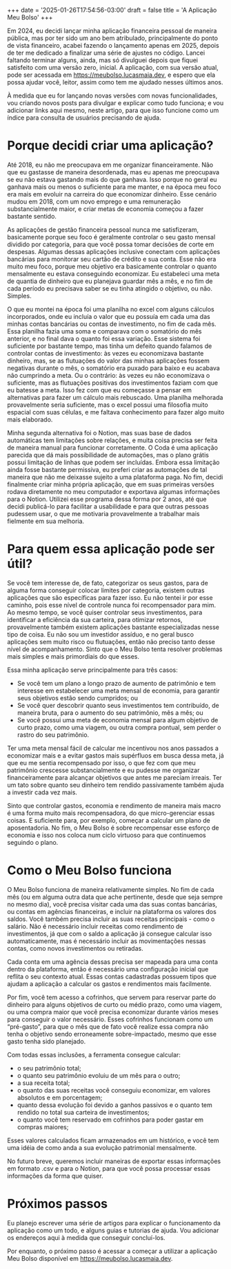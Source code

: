 +++
date = '2025-01-26T17:54:56-03:00'
draft = false
title = 'A Aplicação Meu Bolso'
+++

Em 2024, eu decidi lançar minha aplicação financeira pessoal de maneira pública, mas por ter sido um ano bem atribulado, principalmente do ponto de vista financeiro, acabei fazendo o lançamento apenas em 2025, depois de ter me dedicado a finalizar uma série de ajustes no código. Lancei faltando terminar alguns, ainda, mas só divulguei depois que fiquei satisfeito com uma versão zero, inicial. A aplicação, com sua versão atual, pode ser acessada em https://meubolso.lucasmaia.dev, e espero que ela possa ajudar você, leitor, assim como tem me ajudado nesses últimos anos.

À medida que eu for lançando novas versões com novas funcionalidades, vou criando novos posts para divulgar e explicar como tudo funciona; e vou adicionar links aqui mesmo, neste artigo, para que isso funcione como um índice para consulta de usuários precisando de ajuda.

# Porque decidi criar uma aplicação?

Até 2018, eu não me preocupava em me organizar financeiramente. Não que eu gastasse de maneira desordenada, mas eu apenas me preocupava se eu não estava gastando mais do que ganhava. Isso porque no geral eu ganhava mais ou menos o suficiente para me manter, e na época meu foco era mais em evoluir na carreira do que economizar dinheiro. Esse cenário mudou em 2018, com um novo emprego e uma remuneração substancialmente maior, e criar metas de economia começou a fazer bastante sentido.

As aplicações de gestão financeira pessoal nunca me satisfizeram, basicamente porque seu foco é geralmente controlar o seu gasto mensal dividido por categoria, para que você possa tomar decisões de corte em despesas. Algumas dessas aplicações inclusive conectam com aplicações bancárias para monitorar seu cartão de crédito e sua conta. Esse não era muito meu foco, porque meu objetivo era basicamente controlar o quanto mensalmente eu estava conseguindo economizar. Eu estabeleci uma meta de quantia de dinheiro que eu planejava guardar mês a mês, e no fim de cada período eu precisava saber se eu tinha atingido o objetivo, ou não. Simples.

O que eu montei na época foi uma planilha no excel com alguns cálculos incorporados, onde eu incluía o valor que eu possuía em cada uma das minhas contas bancárias ou contas de investimento, no fim de cada mês. Essa planilha fazia uma soma e comparava com o somatório do mês anterior, e no final dava o quanto foi essa variação. Esse sistema foi suficiente por bastante tempo, mas tinha um defeito quando falamos de controlar contas de investimento: às vezes eu economizava bastante dinheiro, mas, se as flutuações do valor das minhas aplicações fossem negativas durante o mês, o somatório era puxado para baixo e eu acabava não cumprindo a meta. Ou o contrário: às vezes eu não economizava o suficiente, mas as flutuações positivas dos investimentos faziam com que eu batesse a meta. Isso fez com que eu começasse a pensar em alternativas para fazer um cálculo mais rebuscado. Uma planilha melhorada provavelmente seria suficiente, mas o excel possui uma filosofia muito espacial com suas células, e me faltava conhecimento para fazer algo muito mais elaborado.

Minha segunda alternativa foi o Notion, mas suas base de dados automáticas tem limitações sobre relações, e muita coisa precisa ser feita de maneira manual para funcionar corretamente. O Coda é uma aplicação parecida que dá mais possibilidade de automações, mas o plano grátis possui limitação de linhas que podem ser incluídas. Embora essa limitação ainda fosse bastante permissiva, eu preferi criar as automações de tal maneira que não me deixasse sujeito a uma plataforma paga. No fim, decidi finalmente criar minha própria aplicação, que em suas primeiras versões rodava diretamente no meu computador e exportava algumas informações para o Notion. Utilizei esse programa dessa forma por 2 anos, até que decidi publicá-lo para facilitar a usabilidade e para que outras pessoas pudessem usar, o que me motivaria provavelmente a trabalhar mais fielmente em sua melhoria.

# Para quem essa aplicação pode ser útil?

Se você tem interesse de, de fato, categorizar os seus gastos, para de alguma forma conseguir colocar limites por categoria, existem outras aplicações que são específicas para fazer isso. Eu não tentei ir por esse caminho, pois esse nível de controle nunca foi recompensador para mim. Ao mesmo tempo, se você quiser controlar seus investimentos, para identificar a eficiência da sua carteira, para otimizar retornos, provavelmente também existem aplicações bastante especializadas nesse tipo de coisa. Eu não sou um investidor assíduo, e no geral busco aplicações sem muito risco ou flutuações, então não preciso tanto desse nível de acompanhamento. Sinto que o Meu Bolso tenta resolver problemas mais simples e mais primordiais do que esses.

Essa minha aplicação serve principalmente para três casos:

- Se você tem um plano a longo prazo de aumento de patrimônio e tem interesse em estabelecer uma meta mensal de economia, para garantir seus objetivos estão sendo cumpridos; ou
- Se você quer descobrir quanto seus investimentos tem contribuído, de maneira bruta, para o aumento do seu patrimônio, mês a mês; ou
- Se você possui uma meta de economia mensal para algum objetivo de curto prazo, como uma viagem, ou outra compra pontual, sem perder o rastro do seu patrimônio.

Ter uma meta mensal fácil de calcular me incentivou nos anos passados a economizar mais e a evitar gastos mais supérfluos em busca dessa meta, já que eu me sentia recompensado por isso, o que fez com que meu patrimônio crescesse substancialmente e eu pudesse me organizar financeiramente para alcançar objetivos que antes me pareciam irreais. Ter um tato sobre quanto seu dinheiro tem rendido passivamente também ajuda a investir cada vez mais.

Sinto que controlar gastos, economia e rendimento de maneira mais macro é uma forma muito mais recompensadora, do que micro-gerenciar essas coisas. E suficiente para, por exemplo, começar a calcular um plano de aposentadoria. No fim, o Meu Bolso é sobre recompensar esse esforço de economia e isso nos coloca num ciclo virtuoso para que continuemos seguindo o plano.

# Como o Meu Bolso funciona

 O Meu Bolso funciona de maneira relativamente simples. No fim de cada mês (ou em alguma outra data que ache pertinente, desde que seja sempre no mesmo dia), você precisa visitar cada uma das suas contas bancárias, ou contas em agências financeiras, e incluir na plataforma os valores dos saldos. Você também precisa incluir as suas receitas principais - como o salário. Não é necessário incluir receitas como rendimento de investimentos, já que com o saldo a aplicação já consegue calcular isso automaticamente, mas é necessário incluir as movimentações nessas contas, como novos investimentos ou retiradas.

Cada conta em uma agência dessas precisa ser mapeada para uma conta dentro da plataforma, então é necessário uma configuração inicial que reflita o seu contexto atual. Essas contas cadastradas possuem tipos que ajudam a aplicação a calcular os gastos e rendimentos mais facilmente.

Por fim, você tem acesso a cofrinhos, que servem para reservar parte do dinheiro para alguns objetivos de curto ou médio prazo, como uma viagem, ou uma compra maior que você precisa economizar durante vários meses para conseguir o valor necessário. Esses cofrinhos funcionam como um “pré-gasto”, para que o mês que de fato você realize essa compra não tenha o objetivo sendo erroneamente sobre-impactado, mesmo que esse gasto tenha sido planejado.

Com todas essas inclusões, a ferramenta consegue calcular:

- o seu patrimônio total;
- o quanto seu patrimônio evoluiu de um mês para o outro;
- a sua receita total;
- o quanto das suas receitas você conseguiu economizar, em valores absolutos e em porcentagem;
- quanto dessa evolução foi devido a ganhos passivos e o quanto tem rendido no total sua carteira de investimentos;
- o quanto você tem reservado em cofrinhos para poder gastar em compras maiores;

Esses valores calculados ficam armazenados em um histórico, e você tem uma idéia de como anda a sua evolução patrimonial mensalmente.

No futuro breve, queremos incluir maneiras de exportar essas informações em formato .csv e para o Notion, para que você possa processar essas informações da forma que quiser.

# Próximos passos

Eu planejo escrever uma série de artigos para explicar o funcionamento da aplicação como um todo, e alguns guias e tutorias de ajuda. Vou adicionar os endereços aqui à medida que conseguir concluí-los.

Por enquanto, o próximo passo é acessar a começar a utilizar a aplicação Meu Bolso disponível em https://meubolso.lucasmaia.dev.